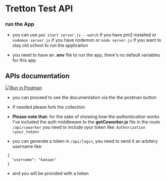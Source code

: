 # Tretton Test API

### run the App
- you can use `pm2 start server.js --watch` if you have pm2 installed or `nodemon server.js` if you have nodemon or `node server.js` if you want to stay old school to run the application

- you need to have an **.env** file to run the app, there's no default variables for this app

## APIs documentation
[![Run in Postman](https://run.pstmn.io/button.svg)](https://app.getpostman.com/run-collection/5766928-c70bc408-96b0-4261-a673-4ce3627a991b?action=collection%2Ffork&collection-url=entityId%3D5766928-c70bc408-96b0-4261-a673-4ce3627a991b%26entityType%3Dcollection%26workspaceId%3D69fbea48-96bc-4344-b940-2ea2b7e62738)

- you can proceed to see the documentation via the the postman button
- if needed please fork the collection

- **Please note that:** for the sake of showing how the *authentication* works I've included the auth middleware to the **getCoworker.js** file in the route `/api/coworker` you need to include oyur token like: `Authorization <your_token>`

- you can generate a token in `/api/login`, you need to send it an arbitery username like:

``` 
 {
   "username": "kanaan"
 }

```

- and you will be provided with a token